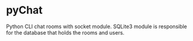 # pyChat
Python CLI chat rooms with socket module.
SQLite3 module is responsible for the database that holds the rooms and users.
